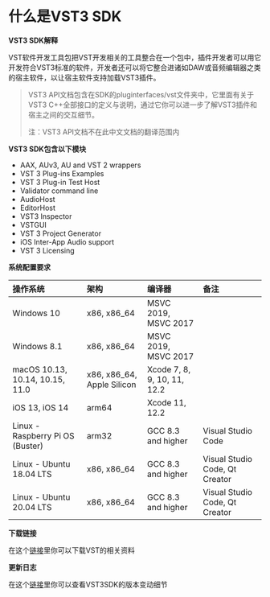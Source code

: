 # 什么是VST3 SDK



 **VST3 SDK解释**

VST软件开发工具包把VST开发相关的工具整合在一个包中，插件开发者可以用它开发符合VST3标准的软件，开发者还可以将它整合进诸如DAW或音频编辑器之类的宿主软件，以让宿主软件支持加载VST3插件。



> VST3 API文档包含在SDK的pluginterfaces/vst文件夹中，它里面有关于VST3 C++全部接口的定义与说明，通过它你可以进一步了解VST3插件和宿主之间的交互细节。
>
> 注：VST3 API文档不在此中文文档的翻译范围内



 **VST3 SDK包含以下模块**

- AAX, AUv3, AU and VST 2 wrappers
- VST 3 Plug-ins Examples
- VST 3 Plug-in Test Host
- Validator command line
- AudioHost
- EditorHost
- VST3 Inspector
- VSTGUI
- VST 3 Project Generator
- iOS Inter-App Audio support
- VST 3 Licensing



**系统配置要求**

| 操作系统                         | 架构                       | 编译器                      | 备注                           |
| :------------------------------- | :------------------------- | :-------------------------- | :----------------------------- |
| Windows 10                       | x86, x86_64                | MSVC 2019, MSVC 2017        |                                |
| Windows 8.1                      | x86, x86_64                | MSVC 2019, MSVC 2017        |                                |
| macOS 10.13, 10.14, 10.15, 11.0  | x86, x86_64, Apple Silicon | Xcode 7, 8, 9, 10, 11, 12.2 |                                |
| iOS 13, iOS 14                   | arm64                      | Xcode 11, 12.2              |                                |
| Linux - Raspberry Pi OS (Buster) | arm32                      | GCC 8.3 and higher          | Visual Studio Code             |
| Linux - Ubuntu 18.04 LTS         | x86, x86_64                | GCC 8.3 and higher          | Visual Studio Code, Qt Creator |
| Linux - Ubuntu 20.04 LTS         | x86, x86_64                | GCC 8.3 and higher          | Visual Studio Code, Qt Creator |



**下载链接**

在这个[链接](https://developer.steinberg.help/display/VST/VST+3+Links)里你可以下载VST的相关资料



**更新日志**

在这个[链接](https://developer.steinberg.help/display/VST/Change+History)里你可以查看VST3SDK的版本变动细节